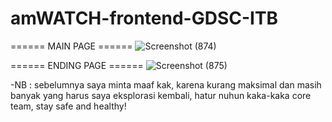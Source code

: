 # amWATCH-frontend-GDSC-ITB 

====== MAIN PAGE ======
![Screenshot (874)](https://user-images.githubusercontent.com/91824729/139449127-e36a13b7-1faf-4aa7-a6ae-0b11bae028da.png) 

====== ENDING PAGE ======
![Screenshot (875)](https://user-images.githubusercontent.com/91824729/139449458-aa96583c-3d3b-4b9a-b510-da5d929b4a78.png)

-NB :
sebelumnya saya minta maaf kak, karena kurang maksimal dan masih banyak yang harus saya eksplorasi kembali, hatur nuhun kaka-kaka core team, stay safe and healthy! 
